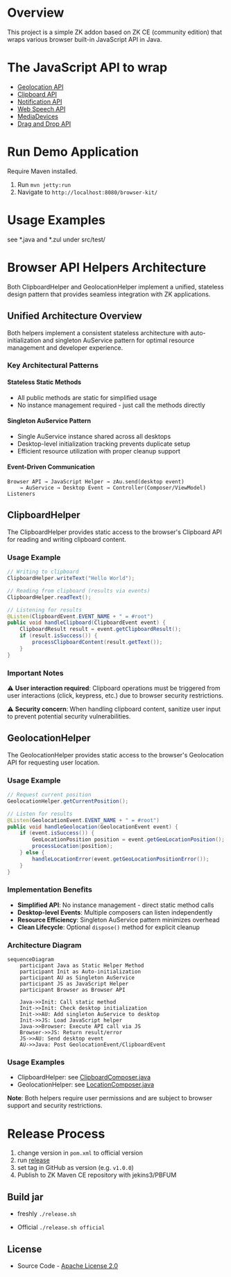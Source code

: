 # Overview
This project is a simple ZK addon based on ZK CE (community edition) that wraps various browser built-in JavaScript API in Java.

# The JavaScript API to wrap
* [Geolocation API](https://developer.mozilla.org/en-US/docs/Web/API/Geolocation_API/Using_the_Geolocation_API)
* [Clipboard API](https://developer.mozilla.org/en-US/docs/Web/API/Clipboard_API)
* [Notification API](https://developer.mozilla.org/en-US/docs/Web/API/Notification)
* [Web Speech API](https://developer.mozilla.org/en-US/docs/Web/API/Web_Speech_API)
* [MediaDevices](https://developer.mozilla.org/en-US/docs/Web/API/MediaDevices)
* [Drag and Drop API](https://developer.mozilla.org/en-US/docs/Web/API/HTML_Drag_and_Drop_API)

# Run Demo Application
Require Maven installed.
1. Run `mvn jetty:run`
2. Navigate to `http://localhost:8080/browser-kit/`

# Usage Examples
see *.java and *.zul under src/test/

# Browser API Helpers Architecture

Both ClipboardHelper and GeolocationHelper implement a unified, stateless design pattern that provides seamless integration with ZK applications.

## Unified Architecture Overview

Both helpers implement a consistent stateless architecture with auto-initialization and singleton AuService pattern for optimal resource management and developer experience.

### Key Architectural Patterns

#### Stateless Static Methods
- All public methods are static for simplified usage
- No instance management required - just call the methods directly

#### Singleton AuService Pattern
- Single AuService instance shared across all desktops 
- Desktop-level initialization tracking prevents duplicate setup
- Efficient resource utilization with proper cleanup support

#### Event-Driven Communication
```
Browser API → JavaScript Helper → zAu.send(desktop event) 
    → AuService → Desktop Event → Controller(Composer/ViewModel) Listeners
```

## ClipboardHelper

The ClipboardHelper provides static access to the browser's Clipboard API for reading and writing clipboard content.

### Usage Example
```java
// Writing to clipboard
ClipboardHelper.writeText("Hello World");

// Reading from clipboard (results via events)
ClipboardHelper.readText();

// Listening for results
@Listen(ClipboardEvent.EVENT_NAME + " = #root")
public void handleClipboard(ClipboardEvent event) {
    ClipboardResult result = event.getClipboardResult();
    if (result.isSuccess()) {
        processClipboardContent(result.getText());
    }
}
```

### Important Notes
⚠️ **User interaction required**: Clipboard operations must be triggered from user interactions (click, keypress, etc.) due to browser security restrictions.

⚠️ **Security concern**: When handling clipboard content, sanitize user input to prevent potential security vulnerabilities.

## GeolocationHelper

The GeolocationHelper provides static access to the browser's Geolocation API for requesting user location.

### Usage Example
```java
// Request current position
GeolocationHelper.getCurrentPosition();

// Listen for results
@Listen(GeolocationEvent.EVENT_NAME + " = #root")
public void handleGeolocation(GeolocationEvent event) {
    if (event.isSuccess()) {
        GeoLocationPosition position = event.getGeoLocationPosition();
        processLocation(position);
    } else {
        handleLocationError(event.getGeoLocationPositionError());
    }
}
```

### Implementation Benefits
- **Simplified API**: No instance management - direct static method calls
- **Desktop-level Events**: Multiple composers can listen independently
- **Resource Efficiency**: Singleton AuService pattern minimizes overhead
- **Clean Lifecycle**: Optional `dispose()` method for explicit cleanup

### Architecture Diagram

```mermaid
sequenceDiagram
    participant Java as Static Helper Method
    participant Init as Auto-initialization
    participant AU as Singleton AuService
    participant JS as JavaScript Helper
    participant Browser as Browser API

    Java->>Init: Call static method
    Init->>Init: Check desktop initialization
    Init->>AU: Add singleton AuService to desktop
    Init->>JS: Load JavaScript helper
    Java->>Browser: Execute API call via JS
    Browser->>JS: Return result/error
    JS->>AU: Send desktop event
    AU->>Java: Post GeolocationEvent/ClipboardEvent
```

### Usage Examples
- ClipboardHelper: see [ClipboardComposer.java](src/test/java/test/clipboard/ClipboardComposer.java)
- GeolocationHelper: see [LocationComposer.java](src/test/java/test/geolocation/LocationComposer.java)

**Note**: Both helpers require user permissions and are subject to browser support and security restrictions.

# Release Process
1. change version in `pom.xml` to official version
2. run [release](release/release)
3. set tag in GitHub as version (e.g. `v1.0.0`)
4. Publish to ZK Maven CE repository with jekins3/PBFUM

## Build jar
* freshly
`./release.sh`

* Official
`./release.sh official`


## License
* Source Code - [Apache License 2.0](http://www.apache.org/licenses/LICENSE-2.0)
